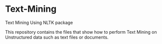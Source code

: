 # Text-Mining
Text Mining Using NLTK package

This repository contains the files that show how to perform Text Mining on Unstructured data such as text files or documents.

